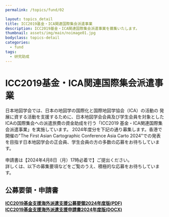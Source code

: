```yaml
---
permalink: /topics/fund/02

layout: topics_detail
title: ICC2019基金・ICA関連国際集会派遣事業
description: ICC2019基金・ICA関連国際集会派遣事業を募集いたします。
thumbnail: assets/img/main/noimage01.jpg
bodyclass: topics-detail
categories:
  - fund
tags:
  - 研究助成
---
```


# ICC2019基金・ICA関連国際集会派遣事業

日本地図学会では、日本の地図学の国際化と国際地図学協会（ICA）の活動の 発展に資する活動を支援するために、日本地図学会会員及び学生会員を対象としたICAの国際集会への派遣旅費の資金助成を行う「ICC2019 基金・ICA関連国際集会派遣事業」を実施しています。 2024年度分を下記の通り募集します。香港で開催の"The First Asian Cartographic Conference Asia Carto 2024"での発表を目指す日本地図学会の正会員、学生会員の方の多数の応募をお待ちしています。<br/>
<br/>
申請書は【2024年4月8日（月）17時必着で】ご提出ください。<br/>
詳しくは、以下の募集要項などをご覧のうえ、積極的な応募をお待ちしています。<br/>

## 公募要領・申請書
**[ICC2019基金支援海外派遣支援公募要領2024年度版(PDF)](../../archive/docs/file/fund/icc_fund-kaigai-additional2024.pdf)**<br>
**[ICC2019基金支援海外派遣支援申請書2024年度版(DOCX)](../../archive/docs/file/fund/icc_fund-kaigai-forml2024.docx)**<br>
